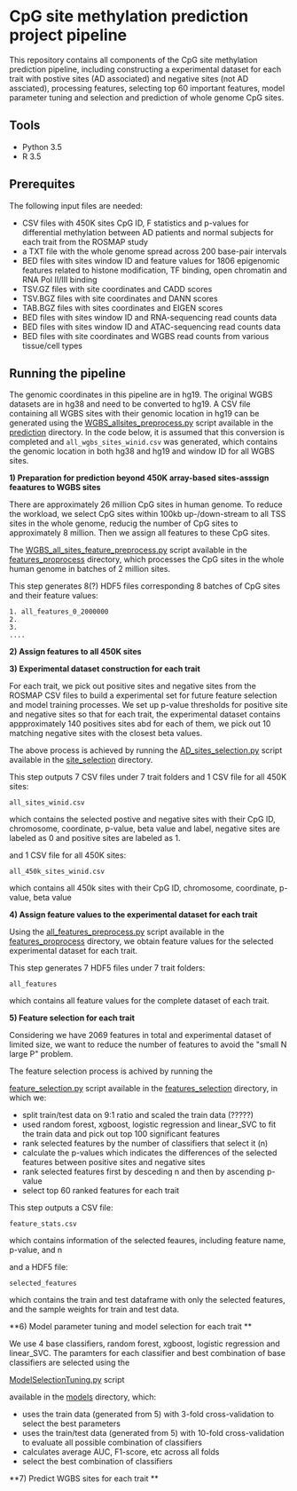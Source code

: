 # CpG site methylation prediction project pipeline 
This repository contains all components of the CpG site methylation prediction pipeline, including constructing a experimental dataset for each trait with postive sites (AD associated) and negative sites (not AD assciated), processing features, selecting top 60 important features, model parameter tuning and selection and prediction of whole genome CpG sites. 

## Tools
* Python 3.5
* R 3.5

## Prerequites
The following input files are needed:
* CSV files with 450K sites CpG ID, F statistics and p-values for differential methylation between AD patients and normal subjects for each trait from the ROSMAP study
* a TXT file with the whole genome spread across 200 base-pair intervals 
* BED files with sites window ID and feature values for 1806 epigenomic features related to histone modification, TF binding, open chromatin and RNA Pol II/III binding
* TSV.GZ files with site coordinates and CADD scores 
* TSV.BGZ files with site coordinates and DANN scores 
* TAB.BGZ files with sites coordinates and EIGEN scores
* BED files with sites window ID and RNA-sequencing read counts data
* BED files with sites window ID and ATAC-sequencing read counts data
* BED files with site coordinates and WGBS read counts from various tissue/cell types 

## Running the pipeline 

The genomic coordinates in this pipeline are in hg19. The original WGBS datasets are in hg38 and need to be converted to hg19. A CSV file containing all WGBS sites with their genomic location in hg19 can be generated using the [WGBS_allsites_preprocess.py](https://github.com/xsun28/CpGMethylation/blob/master/code/prediction/WGBS_allsites_preprocess.py) script available in the [prediction](https://github.com/xsun28/CpGMethylation/tree/master/code/prediction) directory. In the code below, it is assumed that this conversion is completed and `all_wgbs_sites_winid.csv` was generated, which contains the genomic location in both hg38 and hg19 and window ID for all WGBS sites. 

**1) Preparation for prediction beyond 450K array-based sites-asssign feaatures to WGBS sites**

There are approximately 26 million CpG sites in human genome. To reduce the workload, we select CpG sites within 100kb up-/down-stream to all TSS sites in the whole genome, reducig the number of CpG sites to approximately 8 million. Then we assign all features to these CpG sites. 

The [WGBS_all_sites_feature_preprocess.py](https://github.com/xsun28/CpGMethylation/blob/master/code/features_preprocess/WGBS_all_sites_feature_preprocess.py) script available in  the [features_proprocess](https://github.com/xsun28/CpGMethylation/tree/master/code/features_preprocess) directory, which processes the CpG sites in the whole human genome in batches of 2 million sites. 

This step generates 8(?) HDF5 files corresponding 8 batches of CpG sites and their feature values:
``` 
1. all_features_0_2000000
2.
3.
....
```

**2) Assign features to all 450K sites**



**3) Experimental dataset construction for each trait**

For each trait, we pick out positive sites and negative sites from the ROSMAP CSV files to build a experimental set for future feature selection and model training processes. We set up p-value thresholds for positive site and negative sites so that for each trait, the experimental dataset contains appproximately 140 positives sites abd for each of them, we pick out 10 matching negative sites with the closest beta values. 

The above process is achieved by running the [AD_sites_selection.py](https://github.com/xsun28/CpGMethylation/blob/master/code/sites_selection/AD_sites_selection.py) script available in the [site_selection](https://github.com/xsun28/CpGMethylation/tree/master/code/sites_selection) directory. 

This step outputs 7 CSV files under 7 trait folders and 1 CSV file for all 450K sites: 
``` 
all_sites_winid.csv
```
which contains the selected postive and negative sites with their CpG ID, chromosome, coordinate, p-value, beta value and label, negative sites are labeled as 0 and positive sites are labeled as 1. 

and 1 CSV file for all 450K sites:
``` 
all_450k_sites_winid.csv
```
which contains all 450k sites with their CpG ID, chromosome, coordinate, p-value, beta value 


**4) Assign feature values to the experimental dataset for each trait**

Using the [all_features_preprocess.py](https://github.com/xsun28/CpGMethylation/blob/master/code/features_preprocess/all_features_preprocess.py) script available in the [features_proprocess](https://github.com/xsun28/CpGMethylation/tree/master/code/features_preprocess) directory, we obtain feature values for the selected experimental dataset for each trait.

This step generates 7 HDF5 files under 7 trait folders:
``` 
all_features
```
which contains all feature values for the complete dataset of each trait.


**5) Feature selection for each trait**

Considering we have 2069 features in total and experimental dataset of limited size, we want to reduce the number of features to avoid the "small N large P" problem. 

The feature selection process is achived by running the 

[feature_selection.py](https://github.com/xsun28/CpGMethylation/blob/master/code/features_selection/feature_selection.py) script available in the [features_selection](https://github.com/xsun28/CpGMethylation/tree/master/code/features_selection) directory, in which we:

* split train/test data on 9:1 ratio and scaled the train data (?????) 
* used random forest, xgboost, logistic regression and linear_SVC to fit the train data and pick out top 100 significant features 
* rank selected features by the number of classifiers that select it (n)
* calculate the p-values which indicates the differences of the selected features between positive sites and negative sites 
* rank selected features first by desceding n and then by ascending p-value 
* select top 60 ranked features for each trait 

This step outputs a CSV file:
``` 
feature_stats.csv 
```
which contains information of the selected feaures, including feature name, p-value, and n

and a HDF5 file:
``` 
selected_features 
```
which contains the train and test dataframe with only the selected features, and the sample weights for train and test data. 

**6) Model parameter tuning and model selection for each trait **

We use 4 base classifiers, random forest, xgboost, logistic regression and linear_SVC. The paramters for each classifier and best combination of base classifiers are selected using the 

[ModelSelectionTuning.py](https://github.com/xsun28/CpGMethylation/blob/master/code/models/ModelSelectionTuning.py) script 

available in the [models](https://github.com/xsun28/CpGMethylation/tree/master/code/models) directory, which:

* uses the train data (generated from 5) with 3-fold cross-validation to select the best parameters
* uses the train/test data (generated from 5) with 10-fold cross-validation to evaluate all possible combination of classifiers
* calculates average AUC, F1-score, etc across all folds 
* select the best combination of classifiers 

**7) Predict WGBS sites for each trait **


















